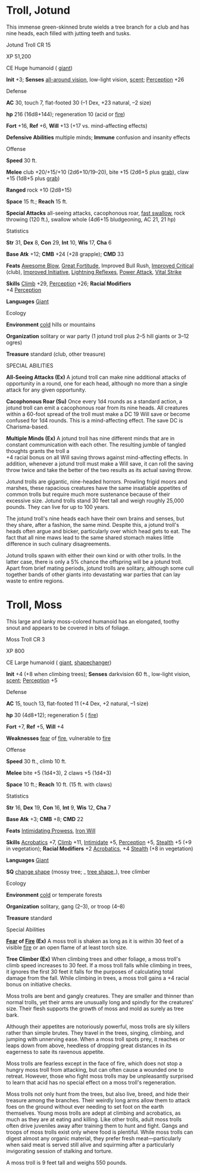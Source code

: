 # Troll, Jotund

This immense green-skinned brute wields a tree branch for a club and has nine heads, each filled with jutting teeth and tusks.

Jotund Troll CR 15

XP 51,200

CE Huge humanoid ( [giant](monsters/creatureTypes.md#_giant-subtype))

**Init** +3; **Senses** [all-around vision](monsters/universalMonsterRules.md#_all-around-vision), low-light vision, [scent](monsters/universalMonsterRules.md#_scent); [Perception](skills/perception.md#_perception) +26

Defense

**AC** 30, touch 7, flat-footed 30 (–1 Dex, +23 natural, –2 size)

**hp** 216 (16d8+144); regeneration 10 (acid or [fire](monsters/creatureTypes.md#_fire-subtype))

**Fort** +16, **Ref** +6, **Will** +13 (+17 vs. mind-affecting effects)

**Defensive Abilities** multiple minds; **Immune** confusion and insanity effects

Offense

**Speed** 30 ft.

**Melee** club +20/+15/+10 (2d6+10/19–20), bite +15 (2d6+5 plus [grab](monsters/universalMonsterRules.md#_grab)), claw +15 (1d8+5 plus [grab](monsters/universalMonsterRules.md#_grab))

**Ranged** rock +10 (2d8+15)

**Space** 15 ft.; **Reach** 15 ft.

**Special Attacks** all-seeing attacks, cacophonous roar, [fast swallow](monsters/universalMonsterRules.md#_fast-swallow), rock throwing (120 ft.), swallow whole (4d6+15 bludgeoning, AC 21, 21 hp)

Statistics

**Str** 31, **Dex** 8, **Con** 29, **Int** 10, **Wis** 17, **Cha** 6

**Base Atk** +12; **CMB** +24 (+28 grapple); **CMD** 33

**Feats** [Awesome Blow](monsters/monsterFeats.md#_awesome-blow), [Great Fortitude](feats.md#_great-fortitude), Improved Bull Rush, [Improved Critical](feats.md#_improved-critical) (club), [Improved Initiative](feats.md#_improved-initiative), [Lightning Reflexes](feats.md#_lightning-reflexes), [Power Attack](feats.md#_power-attack), [Vital Strike](feats.md#_vital-strike)

**Skills** [Climb](skills/climb.md#_climb) +29, [Perception](skills/perception.md#_perception) +26; **Racial Modifiers**   
+4 [Perception](skills/perception.md#_perception)

**Languages** [Giant](monsters/creatureTypes.md#_giant-subtype)

Ecology

**Environment** [cold](monsters/creatureTypes.md#_cold-subtype) hills or mountains

**Organization** solitary or war party (1 jotund troll plus 2–5 hill giants or 3–12 ogres)

**Treasure** standard (club, other treasure)

SPECIAL ABILITIES

**All-Seeing Attacks (Ex)** A jotund troll can make nine additional attacks of opportunity in a round, one for each head, although no more than a single attack for any given opportunity.

**Cacophonous Roar (Su)** Once every 1d4 rounds as a standard action, a jotund troll can emit a cacophonous roar from its nine heads. All creatures within a 60-foot spread of the troll must make a DC 19 Will save or become confused for 1d4 rounds. This is a mind-affecting effect. The save DC is Charisma-based.

**Multiple Minds (Ex)** A jotund troll has nine different minds that are in constant communication with each other. The resulting jumble of tangled thoughts grants the troll a   
+4 racial bonus on all Will saving throws against mind-affecting effects. In addition, whenever a jotund troll must make a Will save, it can roll the saving throw twice and take the better of the two results as its actual saving throw.

Jotund trolls are gigantic, nine-headed horrors. Prowling frigid moors and marshes, these rapacious creatures have the same insatiable appetites of common trolls but require much more sustenance because of their excessive size. Jotund trolls stand 30 feet tall and weigh roughly 25,000 pounds. They can live for up to 100 years.

The jotund troll's nine heads each have their own brains and senses, but they share, after a fashion, the same mind. Despite this, a jotund troll's heads often argue and bicker, particularly over which head gets to eat. The fact that all nine maws lead to the same shared stomach makes little difference in such culinary disagreements.

Jotund trolls spawn with either their own kind or with other trolls. In the latter case, there is only a 5% chance the offspring will be a jotund troll. Apart from brief mating periods, jotund trolls are solitary, although some cull together bands of other giants into devastating war parties that can lay waste to entire regions.

# Troll, Moss

This large and lanky moss-colored humanoid has an elongated, toothy snout and appears to be covered in bits of foliage.

Moss Troll CR 3

XP 800

CE Large humanoid ( [giant](monsters/creatureTypes.md#_giant-subtype), [shapechanger](monsters/creatureTypes.md#_shapechanger-subtype))

**Init** +4 (+8 when climbing trees); **Senses** darkvision 60 ft., low-light vision, [scent](monsters/universalMonsterRules.md#_scent); [Perception](skills/perception.md#_perception) +5

Defense

**AC** 15, touch 13, flat-footed 11 (+4 Dex, +2 natural, –1 size)

**hp** 30 (4d8+12); regeneration 5 ( [fire](monsters/creatureTypes.md#_fire-subtype))

**Fort** +7, **Ref** +5, **Will** +4

**Weaknesses** [fear](monsters/universalMonsterRules.md#_fear-(su-or-sp)) of [fire](monsters/creatureTypes.md#_fire-subtype), vulnerable to [fire](monsters/creatureTypes.md#_fire-subtype)

Offense

**Speed** 30 ft., climb 10 ft.

**Melee** bite +5 (1d4+3), 2 claws +5 (1d4+3)

**Space** 10 ft.; **Reach** 10 ft. (15 ft. with claws)

Statistics

**Str** 16, **Dex** 19, **Con** 16, **Int** 9, **Wis** 12, **Cha** 7

**Base Atk** +3; **CMB** +8; **CMD** 22

**Feats** [Intimidating Prowess](feats.md#_intimidating-prowess), [Iron Will](feats.md#_iron-will)

**Skills** [Acrobatics](skills/acrobatics.md#_acrobatics) +7, [Climb](skills/climb.md#_climb) +11, [Intimidate](skills/intimidate.md#_intimidate) +5, [Perception](skills/perception.md#_perception) +5, [Stealth](skills/stealth.md#_stealth) +5 (+9 in vegetation); **Racial Modifiers** +2 [Acrobatics](skills/acrobatics.md#_acrobatics), +4 [Stealth](skills/stealth.md#_stealth) (+8 in vegetation)

**Languages** [Giant](monsters/creatureTypes.md#_giant-subtype)

**SQ** [change shape](monsters/universalMonsterRules.md#_change-shape) (mossy tree; _ [tree shape](spells/treeShape.md#_tree-shape)_), tree climber

Ecology

**Environment** [cold](monsters/creatureTypes.md#_cold-subtype) or temperate forests

**Organization** solitary, gang (2–3), or troop (4–8)

**Treasure** standard

Special Abilities

**[Fear](monsters/universalMonsterRules.md#_fear-(su-or-sp)) of [Fire](monsters/creatureTypes.md#_fire-subtype) (Ex)** A moss troll is shaken as long as it is within 30 feet of a visible [fire](monsters/creatureTypes.md#_fire-subtype) or an open flame of at least torch size.

**Tree Climber (Ex)** When climbing trees and other foliage, a moss troll's climb speed increases to 30 feet. If a moss troll falls while climbing in trees, it ignores the first 30 feet it falls for the purposes of calculating total damage from the fall. While climbing in trees, a moss troll gains a +4 racial bonus on initiative checks.

Moss trolls are bent and gangly creatures. They are smaller and thinner than normal trolls, yet their arms are unusually long and spindly for the creatures' size. Their flesh supports the growth of moss and mold as surely as tree bark.

Although their appetites are notoriously powerful, moss trolls are sly killers rather than simple brutes. They travel in the trees, singing, climbing, and jumping with unnerving ease. When a moss troll spots prey, it reaches or leaps down from above, heedless of dropping great distances in its eagerness to sate its ravenous appetite.

Moss trolls are fearless except in the face of fire, which does not stop a hungry moss troll from attacking, but can often cause a wounded one to retreat. However, those who fight moss trolls may be unpleasantly surprised to learn that acid has no special effect on a moss troll's regeneration.

Moss trolls not only hunt from the trees, but also live, breed, and hide their treasure among the branches. Their weirdly long arms allow them to attack foes on the ground without ever needing to set foot on the earth themselves. Young moss trolls are adept at climbing and acrobatics, as much as they are at eating and killing. Like other trolls, adult moss trolls often drive juveniles away after training them to hunt and fight. Gangs and troops of moss trolls exist only where food is plentiful. While moss trolls can digest almost any organic material, they prefer fresh meat—particularly when said meat is served still alive and squirming after a particularly invigorating session of stalking and torture.

A moss troll is 9 feet tall and weighs 550 pounds.

